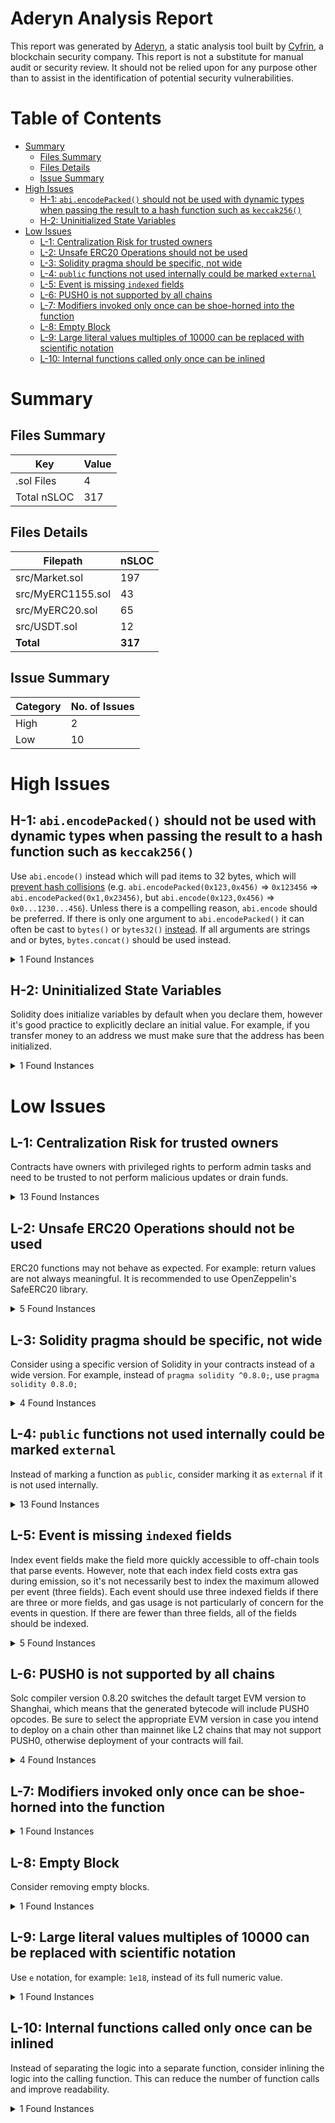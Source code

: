 # Aderyn Analysis Report

This report was generated by [Aderyn](https://github.com/Cyfrin/aderyn), a static analysis tool built by [Cyfrin](https://cyfrin.io), a blockchain security company. This report is not a substitute for manual audit or security review. It should not be relied upon for any purpose other than to assist in the identification of potential security vulnerabilities.
# Table of Contents

- [Summary](#summary)
  - [Files Summary](#files-summary)
  - [Files Details](#files-details)
  - [Issue Summary](#issue-summary)
- [High Issues](#high-issues)
  - [H-1: `abi.encodePacked()` should not be used with dynamic types when passing the result to a hash function such as `keccak256()`](#h-1-abiencodepacked-should-not-be-used-with-dynamic-types-when-passing-the-result-to-a-hash-function-such-as-keccak256)
  - [H-2: Uninitialized State Variables](#h-2-uninitialized-state-variables)
- [Low Issues](#low-issues)
  - [L-1: Centralization Risk for trusted owners](#l-1-centralization-risk-for-trusted-owners)
  - [L-2: Unsafe ERC20 Operations should not be used](#l-2-unsafe-erc20-operations-should-not-be-used)
  - [L-3: Solidity pragma should be specific, not wide](#l-3-solidity-pragma-should-be-specific-not-wide)
  - [L-4: `public` functions not used internally could be marked `external`](#l-4-public-functions-not-used-internally-could-be-marked-external)
  - [L-5: Event is missing `indexed` fields](#l-5-event-is-missing-indexed-fields)
  - [L-6: PUSH0 is not supported by all chains](#l-6-push0-is-not-supported-by-all-chains)
  - [L-7: Modifiers invoked only once can be shoe-horned into the function](#l-7-modifiers-invoked-only-once-can-be-shoe-horned-into-the-function)
  - [L-8: Empty Block](#l-8-empty-block)
  - [L-9: Large literal values multiples of 10000 can be replaced with scientific notation](#l-9-large-literal-values-multiples-of-10000-can-be-replaced-with-scientific-notation)
  - [L-10: Internal functions called only once can be inlined](#l-10-internal-functions-called-only-once-can-be-inlined)


# Summary

## Files Summary

| Key | Value |
| --- | --- |
| .sol Files | 4 |
| Total nSLOC | 317 |


## Files Details

| Filepath | nSLOC |
| --- | --- |
| src/Market.sol | 197 |
| src/MyERC1155.sol | 43 |
| src/MyERC20.sol | 65 |
| src/USDT.sol | 12 |
| **Total** | **317** |


## Issue Summary

| Category | No. of Issues |
| --- | --- |
| High | 2 |
| Low | 10 |


# High Issues

## H-1: `abi.encodePacked()` should not be used with dynamic types when passing the result to a hash function such as `keccak256()`

Use `abi.encode()` instead which will pad items to 32 bytes, which will [prevent hash collisions](https://docs.soliditylang.org/en/v0.8.13/abi-spec.html#non-standard-packed-mode) (e.g. `abi.encodePacked(0x123,0x456)` => `0x123456` => `abi.encodePacked(0x1,0x23456)`, but `abi.encode(0x123,0x456)` => `0x0...1230...456`). Unless there is a compelling reason, `abi.encode` should be preferred. If there is only one argument to `abi.encodePacked()` it can often be cast to `bytes()` or `bytes32()` [instead](https://ethereum.stackexchange.com/questions/30912/how-to-compare-strings-in-solidity#answer-82739).
If all arguments are strings and or bytes, `bytes.concat()` should be used instead.

<details><summary>1 Found Instances</summary>


- Found in src/MyERC1155.sol [Line: 71](src/MyERC1155.sol#L71)

	```solidity
	        return string(abi.encodePacked(super.uri(tokenId), tokenId.toString()));
	```

</details>



## H-2: Uninitialized State Variables

Solidity does initialize variables by default when you declare them, however it's good practice to explicitly declare an initial value. For example, if you transfer money to an address we must make sure that the address has been initialized.

<details><summary>1 Found Instances</summary>


- Found in src/Market.sol [Line: 37](src/Market.sol#L37)

	```solidity
	    uint256 private _latestOrderId;
	```

</details>



# Low Issues

## L-1: Centralization Risk for trusted owners

Contracts have owners with privileged rights to perform admin tasks and need to be trusted to not perform malicious updates or drain funds.

<details><summary>13 Found Instances</summary>


- Found in src/Market.sol [Line: 80](src/Market.sol#L80)

	```solidity
	    ) internal override onlyOwner {}
	```

- Found in src/Market.sol [Line: 246](src/Market.sol#L246)

	```solidity
	    ) external onlyOwner {
	```

- Found in src/Market.sol [Line: 268](src/Market.sol#L268)

	```solidity
	    function pause() external onlyOwner {
	```

- Found in src/Market.sol [Line: 272](src/Market.sol#L272)

	```solidity
	    function unpause() external onlyOwner {
	```

- Found in src/MyERC1155.sol [Line: 8](src/MyERC1155.sol#L8)

	```solidity
	contract MyERC1155 is ERC1155, Ownable {
	```

- Found in src/MyERC1155.sol [Line: 19](src/MyERC1155.sol#L19)

	```solidity
	    function setURI(string memory newuri) public onlyOwner {
	```

- Found in src/MyERC1155.sol [Line: 29](src/MyERC1155.sol#L29)

	```solidity
	    ) public onlyOwner {
	```

- Found in src/MyERC1155.sol [Line: 41](src/MyERC1155.sol#L41)

	```solidity
	    ) public onlyOwner {
	```

- Found in src/MyERC1155.sol [Line: 53](src/MyERC1155.sol#L53)

	```solidity
	    ) public onlyOwner {
	```

- Found in src/MyERC20.sol [Line: 11](src/MyERC20.sol#L11)

	```solidity
	contract MyERC20 is ERC20, Ownable {
	```

- Found in src/MyERC20.sol [Line: 81](src/MyERC20.sol#L81)

	```solidity
	    function burnFrom(address from, uint256 amount) public onlyOwner {
	```

- Found in src/MyERC20.sol [Line: 94](src/MyERC20.sol#L94)

	```solidity
	    function setMaxSupply(uint256 newMaxSupply) public onlyOwner {
	```

- Found in src/MyERC20.sol [Line: 107](src/MyERC20.sol#L107)

	```solidity
	    function setMintingEnabled(bool enabled) public onlyOwner {
	```

</details>



## L-2: Unsafe ERC20 Operations should not be used

ERC20 functions may not behave as expected. For example: return values are not always meaningful. It is recommended to use OpenZeppelin's SafeERC20 library.

<details><summary>5 Found Instances</summary>


- Found in src/Market.sol [Line: 109](src/Market.sol#L109)

	```solidity
	        IERC20(tokenToSell).transferFrom(
	```

- Found in src/Market.sol [Line: 201](src/Market.sol#L201)

	```solidity
	        IERC20(order.tokenToPay).transferFrom(
	```

- Found in src/Market.sol [Line: 206](src/Market.sol#L206)

	```solidity
	        IERC20(order.tokenToSell).transfer(msg.sender, amountToBuy);
	```

- Found in src/Market.sol [Line: 225](src/Market.sol#L225)

	```solidity
	            IERC20(order.tokenToSell).transfer(
	```

- Found in src/Market.sol [Line: 248](src/Market.sol#L248)

	```solidity
	        IERC20(token).transfer(to, amount);
	```

</details>



## L-3: Solidity pragma should be specific, not wide

Consider using a specific version of Solidity in your contracts instead of a wide version. For example, instead of `pragma solidity ^0.8.0;`, use `pragma solidity 0.8.0;`

<details><summary>4 Found Instances</summary>


- Found in src/Market.sol [Line: 2](src/Market.sol#L2)

	```solidity
	pragma solidity ^0.8.22;
	```

- Found in src/MyERC1155.sol [Line: 2](src/MyERC1155.sol#L2)

	```solidity
	pragma solidity ^0.8.22;
	```

- Found in src/MyERC20.sol [Line: 2](src/MyERC20.sol#L2)

	```solidity
	pragma solidity ^0.8.22;
	```

- Found in src/USDT.sol [Line: 3](src/USDT.sol#L3)

	```solidity
	pragma solidity ^0.8.22;
	```

</details>



## L-4: `public` functions not used internally could be marked `external`

Instead of marking a function as `public`, consider marking it as `external` if it is not used internally.

<details><summary>13 Found Instances</summary>


- Found in src/Market.sol [Line: 71](src/Market.sol#L71)

	```solidity
	    function initialize() public initializer {
	```

- Found in src/MyERC1155.sol [Line: 19](src/MyERC1155.sol#L19)

	```solidity
	    function setURI(string memory newuri) public onlyOwner {
	```

- Found in src/MyERC1155.sol [Line: 26](src/MyERC1155.sol#L26)

	```solidity
	    function setTokenURI(
	```

- Found in src/MyERC1155.sol [Line: 36](src/MyERC1155.sol#L36)

	```solidity
	    function mint(
	```

- Found in src/MyERC1155.sol [Line: 48](src/MyERC1155.sol#L48)

	```solidity
	    function mintBatch(
	```

- Found in src/MyERC1155.sol [Line: 60](src/MyERC1155.sol#L60)

	```solidity
	    function uri(
	```

- Found in src/MyERC20.sol [Line: 48](src/MyERC20.sol#L48)

	```solidity
	    function mint(address to, uint256 amount) public {
	```

- Found in src/MyERC20.sol [Line: 68](src/MyERC20.sol#L68)

	```solidity
	    function burn(uint256 amount) public {
	```

- Found in src/MyERC20.sol [Line: 81](src/MyERC20.sol#L81)

	```solidity
	    function burnFrom(address from, uint256 amount) public onlyOwner {
	```

- Found in src/MyERC20.sol [Line: 94](src/MyERC20.sol#L94)

	```solidity
	    function setMaxSupply(uint256 newMaxSupply) public onlyOwner {
	```

- Found in src/MyERC20.sol [Line: 107](src/MyERC20.sol#L107)

	```solidity
	    function setMintingEnabled(bool enabled) public onlyOwner {
	```

- Found in src/MyERC20.sol [Line: 115](src/MyERC20.sol#L115)

	```solidity
	    function remainingSupply() public view returns (uint256) {
	```

- Found in src/MyERC20.sol [Line: 126](src/MyERC20.sol#L126)

	```solidity
	    function isMaxSupplyReached() public view returns (bool) {
	```

</details>



## L-5: Event is missing `indexed` fields

Index event fields make the field more quickly accessible to off-chain tools that parse events. However, note that each index field costs extra gas during emission, so it's not necessarily best to index the maximum allowed per event (three fields). Each event should use three indexed fields if there are three or more fields, and gas usage is not particularly of concern for the events in question. If there are fewer than three fields, all of the fields should be indexed.

<details><summary>5 Found Instances</summary>


- Found in src/Market.sol [Line: 51](src/Market.sol#L51)

	```solidity
	    event OrderFilled(
	```

- Found in src/Market.sol [Line: 59](src/Market.sol#L59)

	```solidity
	    event OrderUpdated(
	```

- Found in src/MyERC20.sol [Line: 13](src/MyERC20.sol#L13)

	```solidity
	    event TokensMinted(address indexed to, uint256 amount);
	```

- Found in src/MyERC20.sol [Line: 14](src/MyERC20.sol#L14)

	```solidity
	    event TokensBurned(address indexed from, uint256 amount);
	```

- Found in src/MyERC20.sol [Line: 15](src/MyERC20.sol#L15)

	```solidity
	    event MaxSupplyUpdated(uint256 newMaxSupply);
	```

</details>



## L-6: PUSH0 is not supported by all chains

Solc compiler version 0.8.20 switches the default target EVM version to Shanghai, which means that the generated bytecode will include PUSH0 opcodes. Be sure to select the appropriate EVM version in case you intend to deploy on a chain other than mainnet like L2 chains that may not support PUSH0, otherwise deployment of your contracts will fail.

<details><summary>4 Found Instances</summary>


- Found in src/Market.sol [Line: 2](src/Market.sol#L2)

	```solidity
	pragma solidity ^0.8.22;
	```

- Found in src/MyERC1155.sol [Line: 2](src/MyERC1155.sol#L2)

	```solidity
	pragma solidity ^0.8.22;
	```

- Found in src/MyERC20.sol [Line: 2](src/MyERC20.sol#L2)

	```solidity
	pragma solidity ^0.8.22;
	```

- Found in src/USDT.sol [Line: 3](src/USDT.sol#L3)

	```solidity
	pragma solidity ^0.8.22;
	```

</details>



## L-7: Modifiers invoked only once can be shoe-horned into the function



<details><summary>1 Found Instances</summary>


- Found in src/Market.sol [Line: 66](src/Market.sol#L66)

	```solidity
	    modifier onlyEOA() {
	```

</details>



## L-8: Empty Block

Consider removing empty blocks.

<details><summary>1 Found Instances</summary>


- Found in src/Market.sol [Line: 78](src/Market.sol#L78)

	```solidity
	    function _authorizeUpgrade(
	```

</details>



## L-9: Large literal values multiples of 10000 can be replaced with scientific notation

Use `e` notation, for example: `1e18`, instead of its full numeric value.

<details><summary>1 Found Instances</summary>


- Found in src/USDT.sol [Line: 12](src/USDT.sol#L12)

	```solidity
	        _mint(msg.sender, 1_000_000_000 * (10 ** decimals()));
	```

</details>



## L-10: Internal functions called only once can be inlined

Instead of separating the logic into a separate function, consider inlining the logic into the calling function. This can reduce the number of function calls and improve readability.

<details><summary>1 Found Instances</summary>


- Found in src/Market.sol [Line: 276](src/Market.sol#L276)

	```solidity
	    function sendIsNotContract() internal view returns (bool) {
	```

</details>



